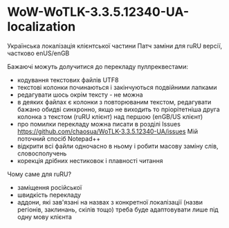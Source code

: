 # WoW-WoTLK-3.3.5.12340-UA-localization
Українська локалізація клієнтської частини
Патч заміни для ruRU версії, частково enUS/enGB

Бажаючі можуть долучитися до перекладу пуллреквестами:
- кодування текстових файлів UTF8
- текстові колонки починаються і закінчуються подвійними лапками
- редагувати шось окрім тексту - не можна
- в деяких файлах є колонки з повторюваним текстом, редагувати бажано обидві синхронно,
якщо не виходить то пріорітетніша друга колонка з текстом (ruRU клієнт) над першою (enGB/US клієнт)
- про помилки перекладу можна писати в розділі Issues
https://github.com/chaosua/WoTLK-3.3.5.12340-UA/issues
Мій поточний спосіб Notepad++
- відкрити всі файли одночасно в ньому і робити масову заміну слів, словосполучень
- корекція дрібних нестиковок і плавності читання

Чому саме для ruRU?
- заміщення російської
- швидкість перекладу
- аддони, які зав'язані на назвах з конкретної локалізації (назви регіонів, заклинань, скілів тощо) треба буде адаптовувати лише під одну мову клієнта
